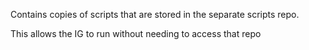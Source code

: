 Contains copies of scripts that are stored in the separate scripts repo.

This allows the IG to run without needing to access that repo
 